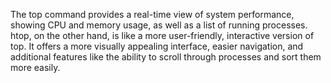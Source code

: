 The top command provides a real-time view of system performance, showing CPU and memory usage, as well as a list of running processes. htop, on the other hand, is like a more user-friendly, interactive version of top. It offers a more visually appealing interface, easier navigation, and additional features like the ability to scroll through processes and sort them more easily.
